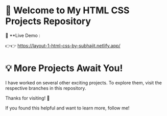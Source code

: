 
# 🌟 Welcome to My HTML CSS Projects Repository
🔗 **Live Demo :

👉👉 https://layout-1-html-css-by-subhajit.netlify.app/

# 💡 More Projects Await You!
I have worked on several other exciting projects. To explore them, visit the respective branches in this repository.

Thanks for visiting! 🌟

If you found this helpful and want to learn more, follow me!
